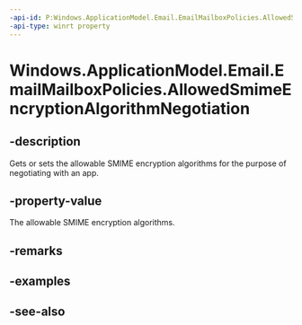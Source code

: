 ----api-id: P:Windows.ApplicationModel.Email.EmailMailboxPolicies.AllowedSmimeEncryptionAlgorithmNegotiation
-api-type: winrt property
---<!-- Property syntaxpublic Windows.ApplicationModel.Email.EmailMailboxAllowedSmimeEncryptionAlgorithmNegotiation AllowedSmimeEncryptionAlgorithmNegotiation { get;  set; }--># Windows.ApplicationModel.Email.EmailMailboxPolicies.AllowedSmimeEncryptionAlgorithmNegotiation## -descriptionGets or sets the allowable SMIME encryption algorithms for the purpose of negotiating with an app.## -property-valueThe allowable SMIME encryption algorithms.## -remarks## -examples## -see-also